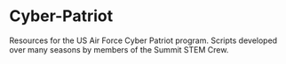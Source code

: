 # Cyber-Patriot
Resources for the US Air Force Cyber Patriot program. Scripts developed over many seasons by members of the Summit STEM Crew.
